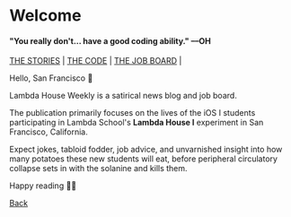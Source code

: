 # Welcome

#### "You really don't... have a good coding ability." ––OH

[THE STORIES](https://www.lambda.house/stories) | [THE CODE](https://www.lambda.house/code) | [THE JOB BOARD](https://www.lambda.house/coming-soon) |

Hello, San Francisco 👋

Lambda House Weekly is a satirical news blog and job board.

The publication primarily focuses on the lives of the iOS I students participating
in Lambda School's **Lambda House I** experiment in San Francisco, California.

Expect jokes, tabloid fodder, job advice, and unvarnished insight into how many
potatoes these new students will eat, before peripheral circulatory collapse sets
in with the solanine and kills them.

Happy reading 👨‍🚀

[Back](https://www.lambda.house)
